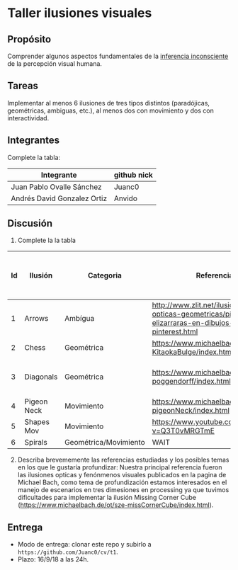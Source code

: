 # Taller ilusiones visuales

## Propósito

Comprender algunos aspectos fundamentales de la [inferencia inconsciente](https://github.com/VisualComputing/Cognitive) de la percepción visual humana.

## Tareas

Implementar al menos 6 ilusiones de tres tipos distintos (paradójicas, geométricas, ambiguas, etc.), al menos dos con movimiento y dos con interactividad.

## Integrantes

Complete la tabla:

| Integrante | github nick |
|------------|-------------|
|Juan Pablo Ovalle Sánchez|Juanc0|
|Andrés David Gonzalez Ortiz|Anvido|

## Discusión

1. Complete la la tabla

| Id | Ilusión | Categoria | Referencia | Tipo de interactividad (si aplica) | URL código base (si aplica) |
|-|---------|-----------|------------|------------------------------------|-----------------------------|
|1|Arrows|Ambígua|http://www.zlit.net/ilusiones-opticas-geometricas/pin-de-pablo-elizarraras-en-dibujos-pinterest.html|NA|NA|
|2|Chess|Geométrica|https://www.michaelbach.de/ot/ang-KitaokaBulge/index.html|NA|NA|
|3|Diagonals|Geométrica|https://www.michaelbach.de/ot/ang-poggendorff/index.html|UP/DOWN Opacity, LEFT/RIGHT Column width, and more (Q/A,W/S,E/D,R/F,T/G)|NA|
|4|Pigeon Neck|Movimiento|https://www.michaelbach.de/ot/mot-pigeonNeck/index.html|NA|NA|
|5|Shapes Mov|Movimiento|https://www.youtube.com/watch?v=Q3T0vMRGTmE|SPACE|NA|
|6|Spirals|Geométrica/Movimiento|WAIT|WAIT|NA|

2. Describa brevememente las referencias estudiadas y los posibles temas en los que le gustaría profundizar:
Nuestra principal referencia fueron las ilusiones opticas y fenónmenos visuales publicados en la pagina de Michael Bach, como tema de profundización estamos interesados en el manejo de escenarios en tres dimesiones en processing ya que tuvimos dificultades para implementar la ilusión Missing Corner Cube (https://www.michaelbach.de/ot/sze-missCornerCube/index.html).

## Entrega

* Modo de entrega: clonar este repo y subirlo a `https://github.com/Juanc0/cv/t1`.
* Plazo: 16/9/18 a las 24h.

